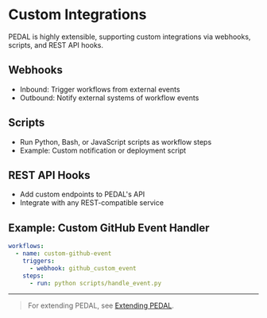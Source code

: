 # Custom Integrations

PEDAL is highly extensible, supporting custom integrations via webhooks, scripts, and REST API hooks.

## Webhooks
- Inbound: Trigger workflows from external events
- Outbound: Notify external systems of workflow events

## Scripts
- Run Python, Bash, or JavaScript scripts as workflow steps
- Example: Custom notification or deployment script

## REST API Hooks
- Add custom endpoints to PEDAL's API
- Integrate with any REST-compatible service

## Example: Custom GitHub Event Handler
```yaml
workflows:
  - name: custom-github-event
    triggers:
      - webhook: github_custom_event
    steps:
      - run: python scripts/handle_event.py
```

---

> For extending PEDAL, see [Extending PEDAL](../extending/scripts.md). 